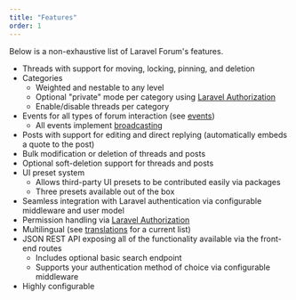 ```yaml
---
title: "Features"
order: 1
---
```


Below is a non-exhaustive list of Laravel Forum's features.

* Threads with support for moving, locking, pinning, and deletion
* Categories
    * Weighted and nestable to any level
    * Optional "private" mode per category using [Laravel Authorization](https://laravel.com/docs/11.x/authorization)
    * Enable/disable threads per category
* Events for all types of forum interaction (see [events](https://github.com/Team-Tea-Time/laravel-forum/tree/6.x/src/Events))
    * All events implement [broadcasting](https://laravel.com/docs/11.x/broadcasting)
* Posts with support for editing and direct replying (automatically embeds a quote to the post)
* Bulk modification or deletion of threads and posts
* Optional soft-deletion support for threads and posts
* UI preset system
    * Allows third-party UI presets to be contributed easily via packages
    * Three presets available out of the box
* Seamless integration with Laravel authentication via configurable middleware and user model
* Permission handling via [Laravel Authorization](https://laravel.com/docs/11.x/authorization)
* Multilingual (see [translations](https://github.com/Team-Tea-Time/laravel-forum/tree/5.0/translations) for a current list)
* JSON REST API exposing all of the functionality available via the front-end routes
    * Includes optional basic search endpoint
    * Supports your authentication method of choice via configurable middleware
* Highly configurable